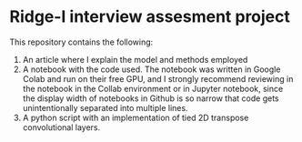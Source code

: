 # Ridge-I interview assesment project

This repository contains the following:

1. An article where I explain the model and methods employed
2. A notebook with the code used. The notebook was written in Google Colab and run on their free GPU, and I strongly recommend reviewing in the notebook in the Collab environment or in Jupyter notebook, since the display width of notebooks in Github is so narrow that code gets unintentionally separated into multiple lines.
3. A python script with an implementation of tied 2D transpose convolutional layers.
